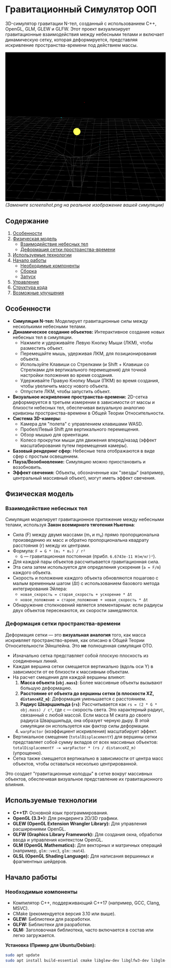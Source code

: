 # Гравитационный Симулятор ООП

3D-симулятор гравитации N-тел, созданный с использованием C++, OpenGL, GLM, GLEW и GLFW. Этот проект визуализирует гравитационные взаимодействия между небесными телами и включает динамическую сетку, которая деформируется, представляя искривление пространства-времени под действием массы.

![Скриншот симуляции](screenshot.png)
*(Замените screenshot.png на реальное изображение вашей симуляции)*

## Содержание

1.  [Особенности](#особенности)
2.  [Физическая модель](#физическая-модель)
    *   [Взаимодействие небесных тел](#взаимодействие-небесных-тел)
    *   [Деформация сетки пространства-времени](#деформация-сетки-пространства-времени)
3.  [Используемые технологии](#используемые-технологии)
4.  [Начало работы](#начало-работы)
    *   [Необходимые компоненты](#необходимые-компоненты)
    *   [Сборка](#сборка)
    *   [Запуск](#запуск)
5.  [Управление](#управление)
6.  [Структура кода](#структура-кода)
7.  [Возможные улучшения](#возможные-улучшения)

## Особенности

*   **Симуляция N-тел:** Моделирует гравитационные силы между несколькими небесными телами.
*   **Динамическое создание объектов:** Интерактивное создание новых небесных тел в симуляции.
    *   Нажмите и удерживайте Левую Кнопку Мыши (ЛКМ), чтобы разместить объект.
    *   Перемещайте мышь, удерживая ЛКМ, для позиционирования объекта.
    *   Используйте Клавиши со Стрелками (и Shift + Клавиши со Стрелками для вертикального перемещения) для точной настройки положения во время создания.
    *   Удерживайте Правую Кнопку Мыши (ПКМ) во время создания, чтобы увеличить массу нового объекта.
    *   Отпустите ЛКМ, чтобы запустить объект.
*   **Визуальное искривление пространства-времени:** 2D-сетка деформируется в третьем измерении в зависимости от массы и близости небесных тел, обеспечивая визуальную аналогию кривизны пространства-времени в Общей Теории Относительности.
*   **Система 3D-камеры:**
    *   Камера для "полета" с управлением клавишами WASD.
    *   Пробел/Левый Shift для вертикального перемещения.
    *   Обзор мышью для ориентации.
    *   Колесо прокрутки мыши для движения вперед/назад (эффект масштабирования путем перемещения камеры).
*   **Базовый рендеринг сфер:** Небесные тела отображаются в виде сфер с простым освещением.
*   **Пауза/Возобновление:** Симуляцию можно приостановить и возобновить.
*   **Эффект свечения:** Объекты, обозначенные как "звезды" (например, центральный массивный объект), могут иметь эффект свечения.

## Физическая модель

### Взаимодействие небесных тел

Симуляция моделирует гравитационное притяжение между небесными телами, используя **Закон всемирного тяготения Ньютона**:

*   Сила (F) между двумя массами (m₁ и m₂) прямо пропорциональна произведению их масс и обратно пропорциональна квадрату расстояния (r) между их центрами.
*   Формула: `F = G * (m₁ * m₂) / r²`
    *   `G` — гравитационная постоянная (прибл. `6.6743e-11 Н(м/кг)²`).
*   Для каждой пары объектов рассчитывается гравитационная сила.
*   Эта сила затем используется для определения ускорения (`a = F/m`) каждого объекта.
*   Скорость и положение каждого объекта обновляются пошагово с малым временным шагом (Δt) с использованием базового метода интегрирования Эйлера:
    *   `новая_скорость = старая_скорость + ускорение * Δt`
    *   `новое_положение = старое_положение + новая_скорость * Δt`
*   Обнаружение столкновений является элементарным: если радиусы двух объектов пересекаются, их скорости замедляются.

### Деформация сетки пространства-времени

Деформация сетки — это **визуальная аналогия** того, как масса искривляет пространство-время, как описано в Общей Теории Относительности Эйнштейна. Это **не** полноценная симуляция ОТО.

*   Изначально сетка представляет собой плоскую плоскость из соединенных линий.
*   Каждая вершина сетки смещается вертикально (вдоль оси Y) в зависимости от ее близости к массивным объектам.
*   На расчет смещения для каждой вершины влияют:
    1.  **Масса объекта (`obj.mass`)**: Более массивные объекты вызывают большую деформацию.
    2.  **Расстояние от объекта до вершины сетки (в плоскости XZ, `distanceXZ_m`)**: Деформация уменьшается с расстоянием.
    3.  **Радиус Шварцшильда (`rs`)**: Рассчитывается как `rs = (2 * G * obj.mass) / c²`, где `c` — скорость света. Это характерный радиус, связанный с любой массой. Если масса M сжата до своего радиуса Шварцшильда, она образует черную дыру. В этой симуляции он используется как фактор силы деформации.
    4.  `warpFactor` (коэффициент искривления) масштабирует эффект.
*   Вертикальное смещение (`totalDisplacementY`) для вершины сетки представляет собой сумму вкладов от всех массивных объектов:
    `totalDisplacementY -= warpFactor * (rs / distanceXZ_m)` (упрощенно).
*   Сетка также смещается вертикально в зависимости от центра масс объектов, чтобы оставаться несколько центрированной.

Это создает "гравитационные колодцы" в сетке вокруг массивных объектов, обеспечивая визуальное представление их гравитационного влияния.

## Используемые технологии

*   **C++17:** Основной язык программирования.
*   **OpenGL (3.3+):** Для рендеринга 2D/3D графики.
*   **GLEW (OpenGL Extension Wrangler Library):** Для управления расширениями OpenGL.
*   **GLFW (Graphics Library Framework):** Для создания окна, обработки ввода и управления контекстом OpenGL.
*   **GLM (OpenGL Mathematics):** Для векторных и матричных операций (например, `glm::vec3`, `glm::mat4`).
*   **GLSL (OpenGL Shading Language):** Для написания вершинных и фрагментных шейдеров.

## Начало работы

### Необходимые компоненты

*   Компилятор C++, поддерживающий C++17 (например, GCC, Clang, MSVC).
*   CMake (рекомендуется версия 3.10 или выше).
*   **GLEW:** Библиотеки для разработки.
*   **GLFW:** Библиотеки для разработки.
*   **GLM:** Заголовочная библиотека, часто включается в состав или легко загружается.

**Установка (Пример для Ubuntu/Debian):**
```bash
sudo apt update
sudo apt install build-essential cmake libglew-dev libglfw3-dev libglm-dev